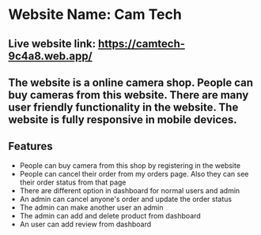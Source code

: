 # Website Name: Cam Tech

## Live website link: https://camtech-9c4a8.web.app/

## The website is a online camera shop. People can buy cameras from this website. There are many user friendly functionality in the website. The website is fully responsive in mobile devices.

## Features
- People can buy camera from this shop by registering in the website
- People can cancel their order from my orders page. Also they can see their order status from that page
- There are different option in dashboard for normal users and admin
- An admin can cancel anyone's order and update the order status
- The admin can make another user an admin
- The admin can add and delete product from dashboard
- An user can add review from dashboard  